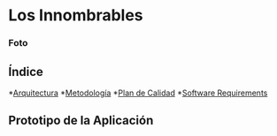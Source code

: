 # Los Innombrables

### Foto

## Índice
*[Arquitectura](Arquitectura.md)
*[Metodología](Metodologia.md)
*[Plan de Calidad](PlanDeCalidad.md)
*[Software Requirements](SoftwareRequirements.md)

## Prototipo de la Aplicación

